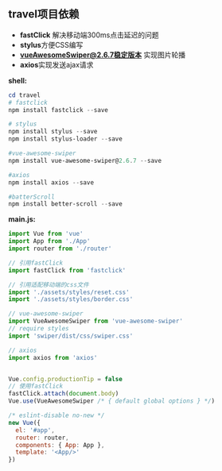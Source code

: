 ## travel项目依赖

- **fastClick** 解决移动端300ms点击延迟的问题
- **stylus**方便CSS编写
- **vueAwesomeSwiper@2.6.7稳定版本** 实现图片轮播
- **axios**实现发送ajax请求



**shell:**

```powershell
cd travel
# fastclick
npm install fastclick --save

# stylus
npm install stylus --save
npm install stylus-loader --save

#vue-awesome-swiper
npm install vue-awesome-swiper@2.6.7 --save

#axios
npm install axios --save

#batterScroll
npm install better-scroll --save
```



**main.js:**

```javascript
import Vue from 'vue'
import App from './App'
import router from './router'

// 引用fastClick
import fastClick from 'fastclick'

// 引用适配移动端的css文件
import './assets/styles/reset.css'
import './assets/styles/border.css'

// vue-awesome-swiper
import VueAwesomeSwiper from 'vue-awesome-swiper'
// require styles
import 'swiper/dist/css/swiper.css'

// axios
import axios from 'axios'


Vue.config.productionTip = false
// 使用fastClick
fastClick.attach(document.body)
Vue.use(VueAwesomeSwiper /* { default global options } */)

/* eslint-disable no-new */
new Vue({
  el: '#app',
  router: router,
  components: { App: App },
  template: '<App/>'
})
```




